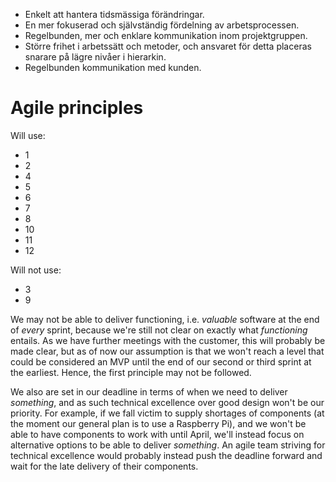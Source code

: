 - Enkelt att hantera tidsmässiga förändringar. 
- En mer fokuserad och självständig fördelning av arbetsprocessen. 
- Regelbunden, mer och enklare kommunikation inom projektgruppen.
- Större frihet i arbetssätt och metoder, och ansvaret för detta placeras snarare på lägre nivåer i hierarkin. 
- Regelbunden kommunikation med kunden. 


# Agile principles
Will use: 
- 1
- 2
- 4
- 5
- 6
- 7
- 8
- 10
- 11
- 12

Will not use:
- 3
- 9

We may not be able to deliver functioning, i.e. *valuable* software at the end of *every* sprint, because we're still not clear on exactly what *functioning* entails. As we have further meetings with the customer, this will probably be made clear, but as of now our assumption is that we won't reach a level that could be considered an MVP until the end of our second or third sprint at the earliest. Hence, the first principle may not be followed. 

We also are set in our deadline in terms of when we need to deliver *something*, and as such technical excellence over good design won't be our priority. For example, if we fall victim to supply shortages of components (at the moment our general plan is to use a Raspberry Pi), and we won't be able to have components to work with until April, we'll instead focus on alternative options to be able to deliver *something*. An agile team striving for technical excellence would probably instead push the deadline forward and wait for the late delivery of their components. 